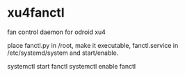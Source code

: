 # xu4fanctl
fan control daemon for odroid xu4

place fanctl.py in /root, make it executable,
fanctl.service in /etc/systemd/system
and start/enable.

systemctl start fanctl
systemctl enable fanctl
